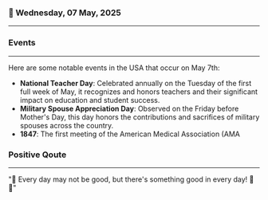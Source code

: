 ### 📅 Wednesday, 07 May, 2025
------
### Events
------
Here are some notable events in the USA that occur on May 7th:

- **National Teacher Day**: Celebrated annually on the Tuesday of the first full week of May, it recognizes and honors teachers and their significant impact on education and student success.
- **Military Spouse Appreciation Day**: Observed on the Friday before Mother's Day, this day honors the contributions and sacrifices of military spouses across the country.
- **1847**: The first meeting of the American Medical Association (AMA
### Positive Qoute
------
"🌟 Every day may not be good, but there's something good in every day! 🌈✨"
